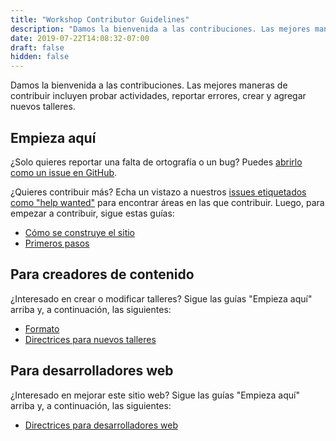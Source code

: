 ```yaml
---
title: "Workshop Contributor Guidelines"
description: "Damos la bienvenida a las contribuciones. Las mejores maneras de contribuir incluyen probar actividades, reportar errores, crear y agregar nuevos talleres."
date: 2019-07-22T14:08:32-07:00
draft: false
hidden: false
---
```


Damos la bienvenida a las contribuciones. Las mejores maneras de contribuir incluyen probar actividades, reportar errores, crear y agregar nuevos talleres.

## Empieza aquí
¿Solo quieres reportar una falta de ortografía o un bug? Puedes <a target="_blank" href="https://github.com/NuevoFoundation/workshops/issues">abrirlo como un issue en GitHub</a>.

¿Quieres contribuir más? Echa un vistazo a nuestros <a target="_blank" href="https://github.com/NuevoFoundation/workshops/labels/help%20wanted">issues etiquetados como "help wanted"</a> para encontrar áreas en las que contribuir. Luego, para empezar a contribuir, sigue estas guías:
  - [Cómo se construye el sitio](site-architecture)
  - [Primeros pasos](getting-started)

## Para creadores de contenido
¿Interesado en crear o modificar talleres? Sigue las guías "Empieza aquí" arriba y, a continuación, las siguientes:
  - [Formato](formatting)
  - [Directrices para nuevos talleres](new-workshops)

## Para desarrolladores web
¿Interesado en mejorar este sitio web? Sigue las guías "Empieza aquí" arriba y, a continuación, las siguientes:
  - [Directrices para desarrolladores web](web-developer)